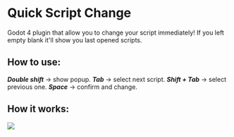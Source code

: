 # Quick Script Change
Godot 4 plugin that allow you to change your script immediately!
If you left empty blank it'll show you last opened scripts.

## How to use:
***Double shift*** -> show popup.
***Tab*** -> select next script.
***Shift + Tab*** -> select previous one.
***Space*** -> confirm and change.

## How it works:
![](https://github.com/Disablak/quick_script_change/blob/main/how%20it%20works.gif)
